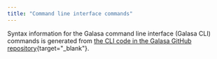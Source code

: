 ```yaml
---
title: "Command line interface commands"
---
```


Syntax information for the Galasa command line interface (Galasa CLI) commands is generated from [the CLI code in the Galasa GitHub repository](https://github.com/galasa-dev/galasa/tree/main/modules/cli){target="_blank"}.

